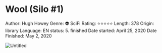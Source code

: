# Wool (Silo #1)

Author: Hugh Howey
Genre: 👽 SciFi
Rating: ⭐️⭐️⭐️⭐️⭐️
Length: 378
Origin: library
Language: EN
status: 5. finished
Date started: April 25, 2020
Date Finished: May 2, 2020

![Untitled](Wool%20(Silo%20#1)%20a2d32f7a4cf84d469190af83d5e7d656/Untitled.png)